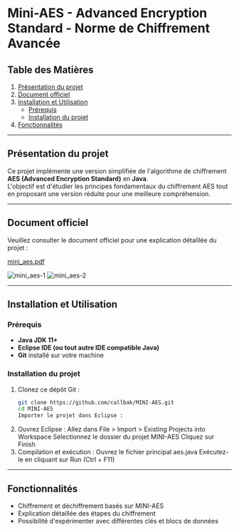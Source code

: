 # Mini-AES - Advanced Encryption Standard - Norme de Chiffrement Avancée

## Table des Matières

1. [Présentation du projet](#présentation-du-projet)
2. [Document officiel](#document-officiel)
3. [Installation et Utilisation](#installation-et-utilisation)
   - [Prérequis](#prérequis)
   - [Installation du projet](#installation-du-projet)
4. [Fonctionnalités](#fonctionnalités)

---

## Présentation du projet  

Ce projet implémente une version simplifiée de l'algorithme de chiffrement **AES (Advanced Encryption Standard)** en **Java**.  
L'objectif est d'étudier les principes fondamentaux du chiffrement AES tout en proposant une version réduite pour une meilleure compréhension.  

---

## Document officiel  

Veuillez consulter le document officiel pour une explication détaillée du projet :  

[mini_aes.pdf](https://github.com/user-attachments/files/19039909/mini_aes.pdf)

![mini_aes-1](https://github.com/user-attachments/assets/aaf9554b-5522-4830-bcd5-4e389a85e485)
![mini_aes-2](https://github.com/user-attachments/assets/05fb55de-d17b-4a01-8aa2-c0b58884b151)

---

## Installation et Utilisation  

### Prérequis  
- **Java JDK 11+**  
- **Eclipse IDE (ou tout autre IDE compatible Java)**  
- **Git** installé sur votre machine  

### Installation du projet  
1. Clonez ce dépôt Git :  
   ```sh
   git clone https://github.com/callbak/MINI-AES.git  
   cd MINI-AES
   Importer le projet dans Eclipse :
2. Ouvrez Eclipse :
   Allez dans File > Import > Existing Projects into Workspace
   Sélectionnez le dossier du projet MINI-AES
   Cliquez sur Finish
3. Compilation et exécution :
   Ouvrez le fichier principal aes.java
   Exécutez-le en cliquant sur Run (Ctrl + F11)

---

## Fonctionnalités
- Chiffrement et déchiffrement basés sur MINI-AES
- Explication détaillée des étapes du chiffrement
- Possibilité d'expérimenter avec différentes clés et blocs de données
